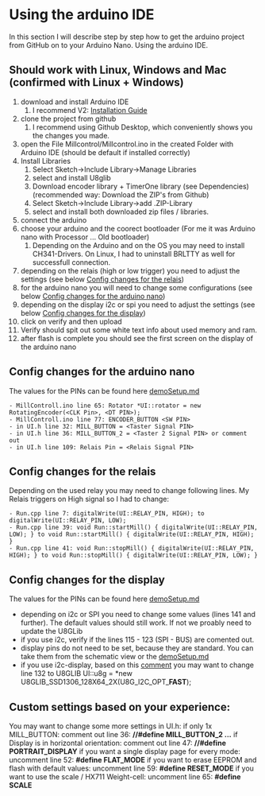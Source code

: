 # Using the arduino IDE
In this section I will describe step by step how to get the arduino project from GitHub on to your Arduino Nano. Using the arduino IDE.

## Should work with Linux, Windows and Mac (confirmed with Linux + Windows)

1. download and install Arduino IDE
   1. I recommend V2: [Installation Guide](https://docs.arduino.cc/software/ide-v2/tutorials/getting-started/ide-v2-downloading-and-installing)
2. clone the project from github
   1. I recommend using Github Desktop, which conveniently shows you the changes you made.
3. open the File Millcontrol/Millcontrol.ino in the created Folder with Arduino IDE (should be default if installed correctly)
4. Install Libraries
   1. Select Sketch->Include Library->Manage Libraries
   2. select and install U8glib
   3. Download encoder library + TimerOne library (see Dependencies) (recommended way: Download the ZIP's from Github)
   4. Select Sketch->Include Library->add .ZIP-Library
   5. select and install both downloaded zip files / libraries.
5. connect the arduino
6. choose your arduino and the coorect bootloader (For me it was Arduino nano with Processor ... Old bootloader)
   1. Depending on the Arduino and on the OS you may need to install CH341-Drivers. On Linux, I had to uninstall BRLTTY as well for successfull connection.
7. depending on the relais (high or low trigger) you need to adjust the settings (see below [Config changes for the relais](#config-changes-for-the-relais))
8. for the arduino nano you will need to change some configurations (see below [Config changes for the arduino nano](#config-changes-for-the-arduino-nano))
9. depending on the display i2c or spi you need to adjust the settings (see below [Config changes for the display](#config-changes-for-the-display))
10. click on verify and then upload
   1. Verify should spit out some white text info about used memory and ram.
11. after flash is complete you should see the first screen on the display of the arduino nano


## Config changes for the arduino nano
The values for the PINs can be found here [demoSetup.md](./demoSetup.md)
```
- MillControll.ino line 65: Rotator *UI::rotator = new RotatingEncoder(<CLK Pin>, <DT PIN>); 
- MillControll.ino line 77: ENCODER_BUTTON <SW PIN> 
- in UI.h line 32: MILL_BUTTON = <Taster Signal PIN>
- in UI.h line 36: MILL_BUTTON_2 = <Taster 2 Signal PIN> or comment out
- in UI.h line 109: Relais Pin = <Relais Signal PIN>
```

## Config changes for the relais
Depending on the used relay you may need to change following lines. My Relais triggers on High signal so I had to change:
```
- Run.cpp line 7: digitalWrite(UI::RELAY_PIN, HIGH); to digitalWrite(UI::RELAY_PIN, LOW);
- Run.cpp line 39: void Run::startMill() { digitalWrite(UI::RELAY_PIN, LOW); } to void Run::startMill() { digitalWrite(UI::RELAY_PIN, HIGH); }
- Run.cpp line 41: void Run::stopMill() { digitalWrite(UI::RELAY_PIN, HIGH); } to void Run::stopMill() { digitalWrite(UI::RELAY_PIN, LOW); }
```

## Config changes for the display
The values for the PINs can be found here [demoSetup.md](./demoSetup.md)
- depending on i2c or SPI you need to change some values (lines 141 and further). The default values should still work. If not we proably need to update the U8GLib
- if you use i2c, verify if the lines 115 - 123 (SPI - BUS) are comented out.
- display pins do not need to be set, because they are standard. You can take them from the schematic view or the [demoSetup.md](./demoSetup.md)
- if you use i2c-display, based on this [comment](https://www.kaffee-netz.de/threads/millcontrol-arduino-muehlensteuerung-mit-timer-gewichtsautomatik-waagensteuerung-und-brew-timer.95553/page-10#post-1677952) you may want to change line 132 to U8GLIB UI::u8g = *new U8GLIB_SSD1306_128X64_2X(U8G_I2C_OPT_**FAST**);

## Custom settings based on your experience:
You may want to change some more settings in UI.h:
if only 1x MILL_BUTTON: comment out line 36: **//#define MILL_BUTTON_2 ...**
if Display is in horizontal orientation: comment out line 47: **//#define PORTRAIT_DISPLAY**
if you want a single display page for every mode: uncomment line 52: **#define FLAT_MODE**
if you want to erase EEPROM and flash with default values: uncomment line 59: **#define RESET_MODE**
if you want to use the scale / HX711 Weight-cell: uncomment line 65: **#define SCALE**